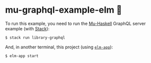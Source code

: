 # mu-graphql-example-elm 🌳

To run this example, you need to run the [Mu-Haskell](https://github.com/higherkindness/mu-haskell) GraphQL server example (with [Stack](https://docs.haskellstack.org/en/stable/README/#how-to-install)):

```sh
$ stack run library-graphql
```

And, in another terminal, this project (using [`elm-app`](https://github.com/halfzebra/create-elm-app)):

```sh
$ elm-app start
```